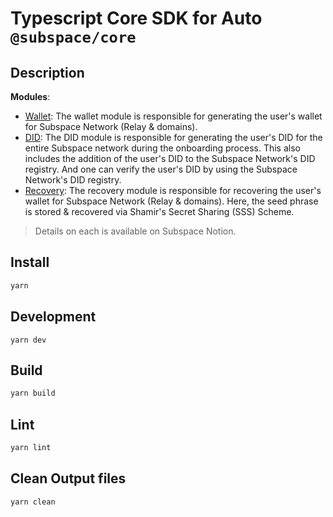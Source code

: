 # Typescript Core SDK for Auto `@subspace/core`

## Description

**Modules**:

- <u>Wallet</u>: The wallet module is responsible for generating the user's wallet for Subspace Network (Relay & domains).
- <u>DID</u>: The DID module is responsible for generating the user's DID for the entire Subspace network during the onboarding process. This also includes the addition of the user's DID to the Subspace Network's DID registry. And one can verify the user's DID by using the Subspace Network's DID registry.
- <u>Recovery</u>: The recovery module is responsible for recovering the user's wallet for Subspace Network (Relay & domains). Here, the seed phrase is stored & recovered via Shamir's Secret Sharing (SSS) Scheme.

> Details on each is available on Subspace Notion.

## Install

```sh
yarn
```

## Development

```
yarn dev
```

## Build

```sh
yarn build
```

## Lint

```sh
yarn lint
```

## Clean Output files

```sh
yarn clean
```
